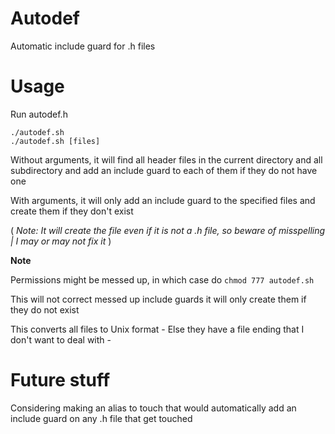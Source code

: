 # Autodef
Automatic include guard for .h files

# Usage

Run autodef.h

    ./autodef.sh
    ./autodef.sh [files]

Without arguments, it will find all header files in the current directory and all subdirectory and add an include guard to each of them if they do not have one

With arguments, it will only add an include guard to the specified files and create them if they don't exist

( *Note: It will create the file even if it is not a .h file, so beware of misspelling | I may or may not fix it* )

**Note**

Permissions might be messed up, in which case do `chmod 777 autodef.sh`

This will not correct messed up include guards it will only create them if they do not exist

This converts all files to Unix format - Else they have a file ending that I don't want to deal with -

# Future stuff

Considering making an alias to touch that would automatically add an include guard on any .h file that get touched

